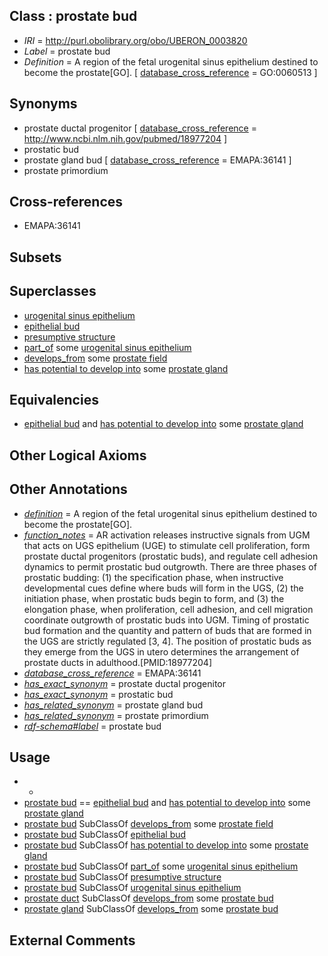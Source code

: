 
## Class : prostate bud

 * *IRI* = http://purl.obolibrary.org/obo/UBERON_0003820
 * *Label* = prostate bud
 * *Definition* = A region of the fetal urogenital sinus epithelium destined to become the prostate[GO]. [ [database_cross_reference](../../ef/oboInOwl#hasDbXref.md) = GO:0060513 ]

## Synonyms

 * prostate ductal progenitor [ [database_cross_reference](../../ef/oboInOwl#hasDbXref.md) = http://www.ncbi.nlm.nih.gov/pubmed/18977204 ]
 * prostatic bud
 * prostate gland bud [ [database_cross_reference](../../ef/oboInOwl#hasDbXref.md) = EMAPA:36141 ]
 * prostate primordium

## Cross-references

 * EMAPA:36141

## Subsets


## Superclasses

 * [urogenital sinus epithelium](../../UBERON/02/UBERON_0004902.md)
 * [epithelial bud](../../UBERON/53/UBERON_0005153.md)
 * [presumptive structure](../../UBERON/98/UBERON_0006598.md)
 * [part_of](../../BFO/50/BFO_0000050.md) some [urogenital sinus epithelium](../../UBERON/02/UBERON_0004902.md)
 * [develops_from](../../RO/02/RO_0002202.md) some [prostate field](../../UBERON/47/UBERON_0009847.md)
 * [has potential to develop into](../../RO/87/RO_0002387.md) some [prostate gland](../../UBERON/67/UBERON_0002367.md)

## Equivalencies

 * [epithelial bud](../../UBERON/53/UBERON_0005153.md) and [has potential to develop into](../../RO/87/RO_0002387.md) some [prostate gland](../../UBERON/67/UBERON_0002367.md)

## Other Logical Axioms


## Other Annotations

 * *[definition](../../IAO/15/IAO_0000115.md)* = A region of the fetal urogenital sinus epithelium destined to become the prostate[GO].
 * *[function_notes](../../UBPROP/09/UBPROP_0000009.md)* = AR activation releases instructive signals from UGM that acts on UGS epithelium (UGE) to stimulate cell proliferation, form prostate ductal progenitors (prostatic buds), and regulate cell adhesion dynamics to permit prostatic bud outgrowth. There are three phases of prostatic budding: (1) the specification phase, when instructive developmental cues define where buds will form in the UGS, (2) the initiation phase, when prostatic buds begin to form, and (3) the elongation phase, when proliferation, cell adhesion, and cell migration coordinate outgrowth of prostatic buds into UGM. Timing of prostatic bud formation and the quantity and pattern of buds that are formed in the UGS are strictly regulated [3, 4]. The position of prostatic buds as they emerge from the UGS in utero determines the arrangement of prostate ducts in adulthood.[PMID:18977204]
 * *[database_cross_reference](../../ef/oboInOwl#hasDbXref.md)* = EMAPA:36141
 * *[has_exact_synonym](../../ym/oboInOwl#hasExactSynonym.md)* = prostate ductal progenitor
 * *[has_exact_synonym](../../ym/oboInOwl#hasExactSynonym.md)* = prostatic bud
 * *[has_related_synonym](../../ym/oboInOwl#hasRelatedSynonym.md)* = prostate gland bud
 * *[has_related_synonym](../../ym/oboInOwl#hasRelatedSynonym.md)* = prostate primordium
 * *[rdf-schema#label](../../el/rdf-schema#label.md)* = prostate bud

## Usage

 * -
 * [prostate bud](../../UBERON/20/UBERON_0003820.md) == [epithelial bud](../../UBERON/53/UBERON_0005153.md) and [has potential to develop into](../../RO/87/RO_0002387.md) some [prostate gland](../../UBERON/67/UBERON_0002367.md)
 * [prostate bud](../../UBERON/20/UBERON_0003820.md) SubClassOf [develops_from](../../RO/02/RO_0002202.md) some [prostate field](../../UBERON/47/UBERON_0009847.md)
 * [prostate bud](../../UBERON/20/UBERON_0003820.md) SubClassOf [epithelial bud](../../UBERON/53/UBERON_0005153.md)
 * [prostate bud](../../UBERON/20/UBERON_0003820.md) SubClassOf [has potential to develop into](../../RO/87/RO_0002387.md) some [prostate gland](../../UBERON/67/UBERON_0002367.md)
 * [prostate bud](../../UBERON/20/UBERON_0003820.md) SubClassOf [part_of](../../BFO/50/BFO_0000050.md) some [urogenital sinus epithelium](../../UBERON/02/UBERON_0004902.md)
 * [prostate bud](../../UBERON/20/UBERON_0003820.md) SubClassOf [presumptive structure](../../UBERON/98/UBERON_0006598.md)
 * [prostate bud](../../UBERON/20/UBERON_0003820.md) SubClassOf [urogenital sinus epithelium](../../UBERON/02/UBERON_0004902.md)
 * [prostate duct](../../UBERON/85/UBERON_0002485.md) SubClassOf [develops_from](../../RO/02/RO_0002202.md) some [prostate bud](../../UBERON/20/UBERON_0003820.md)
 * [prostate gland](../../UBERON/67/UBERON_0002367.md) SubClassOf [develops_from](../../RO/02/RO_0002202.md) some [prostate bud](../../UBERON/20/UBERON_0003820.md)

## External Comments

